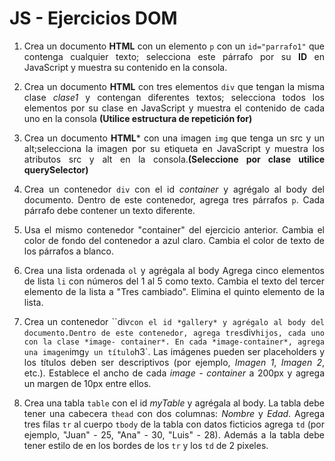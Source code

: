 <div style="text-align: justify">

# JS - Ejercicios DOM

1. Crea un documento **HTML** con un elemento `p` con un `id="parrafo1"` que contenga cualquier texto; selecciona este párrafo por su **ID** en JavaScript y muestra su contenido en la consola.


2. Crea un documento **HTML** con tres elementos `div` que tengan la misma clase *clase1* y contengan diferentes textos; selecciona todos los elementos por su clase en JavaScript y muestra el contenido de cada uno en la consola **(Utilice estructura de repetición for)**

3. Crea un documento **HTML*** con una imagen `img` que tenga un src y un alt;selecciona la imagen por su etiqueta en JavaScript y muestra los atributos src y alt en la consola.**(Seleccione por clase utilice querySelector)**

4. Crea un contenedor `div` con el id *container* y agrégalo al body del documento. Dentro de este contenedor, agrega tres párrafos `p`. Cada párrafo debe contener un texto diferente.

5. Usa el mismo contenedor "container" del ejercicio anterior. Cambia el color de fondo del contenedor a azul claro. Cambia el color de texto de los párrafos a blanco.

6. Crea una lista ordenada `ol` y agrégala al body Agrega cinco elementos de lista `li` con números del 1 al 5 como texto. Cambia el texto del tercer elemento de la lista a "Tres cambiado". Elimina el quinto elemento de la lista.

7. Crea un contenedor ``div` con el id *gallery* y agrégalo al body del documento.Dentro de este contenedor, agrega tres `div` hijos, cada uno con la clase *image- container*. En cada *image-container*, agrega una imagen `img` y un título `h3`. Las imágenes pueden ser placeholders y los títulos deben ser descriptivos (por ejemplo, *Imagen 1*, *Imagen 2*, etc.). Establece el ancho de cada *image - container* a 200px y agrega un margen de 10px entre ellos.

8. Crea una tabla `table` con el id *myTable* y agrégala al body. La tabla debe tener una cabecera `thead` con dos columnas: *Nombre* y *Edad*. Agrega tres filas
`tr` al cuerpo `tbody` de la tabla con datos ficticios agrega `td` (por ejemplo, "Juan" - 25, "Ana" - 30, "Luis" - 28). Además a la tabla debe tener estilo de en los bordes de los `tr` y los `td` de 2 pixeles.

</div>
